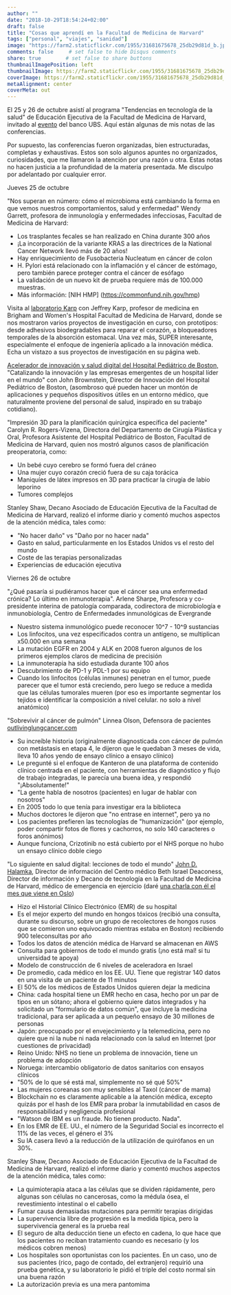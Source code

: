 ```yaml
---
author: ""
date: "2018-10-29T18:54:24+02:00"
draft: false
title: "Cosas que aprendí en la Facultad de Medicina de Harvard"
tags: ["personal", "viajes", "sanidad"]
image: "https://farm2.staticflickr.com/1955/31681675678_25db29d81d_b.jpg"
comments: false     # set false to hide Disqus comments
share: true        # set false to share buttons
thumbnailImagePosition: left
thumbnailImage: https://farm2.staticflickr.com/1955/31681675678_25db29d81d_b.jpg
coverImage: https://farm2.staticflickr.com/1955/31681675678_25db29d81d_b.jpg
metaAlignment: center
coverMeta: out
---
```


El 25 y 26 de octubre asistí al programa "Tendencias en tecnología de la salud" de Educación Ejecutiva de la Facultad de Medicina de Harvard, invitado al [evento](https://uhnw.ubs.com/iln-boston-2018/home/) del banco UBS. Aquí están algunas de mis notas de las conferencias.

<!--more-->

Por supuesto, las conferencias fueron organizadas, bien estructuradas, completas y exhaustivas. Estos son solo algunos apuntes no organizados, curiosidades, que me llamaron la atención por una razón u otra. Estas notas no hacen justicia a la profundidad de la materia presentada. Me disculpo por adelantado por cualquier error.

Jueves 25 de octubre

"Nos superan en número: cómo el microbioma está cambiando la forma en que vemos nuestros comportamientos, salud y enfermedad" Wendy Garrett, profesora de inmunología y enfermedades infecciosas, Facultad de Medicina de Harvard:

- Los trasplantes fecales se han realizado en China durante 300 años
- ¡La incorporación de la variante KRAS a las directrices de la National Cancer Network llevó más de 20 años!
- Hay enriquecimiento de Fusobacteria Nucleatum en cáncer de colon
- H. Pylori está relacionado con la inflamación y el cáncer de estómago, pero también parece proteger contra el cáncer de esófago
- La validación de un nuevo kit de prueba requiere más de 100.000 muestras.
- Más información: [NIH HMP] (https://commonfund.nih.gov/hmp)

Visita al [laboratorio Karp](http://www.karplab.net/) con Jeffrey Karp, profesor de medicina en Brigham and Women's Hospital Facultad de Medicina de Harvard, donde se nos mostraron varios proyectos de investigación en curso, con prototipos: desde adhesivos biodegradables para reparar el corazón, a bloqueadores temporales de la absorción estomacal. Una vez más, SUPER interesante, especialmente el enfoque de ingeniería aplicado a la innovación médica. Echa un vistazo a sus proyectos de investigación en su página web.

[Acelerador de innovación y salud digital del Hospital Pediátrico de Boston,](https://accelerator.childrenshospital.org/) "Catalizando la innovación y las empresas emergentes de un hospital líder en el mundo" con John Brownstein, Director de Innovación del Hospital Pediátrico de Boston, (asombroso qué pueden hacer un montón de aplicaciones y pequeños dispositivos útiles en un entorno médico, que naturalmente proviene del personal de salud, inspirado en su trabajo cotidiano).

"Impresión 3D para la planificación quirúrgica específica del paciente" Carolyn R. Rogers-Vizena, Directora del Departamento de Cirugía Plástica y Oral, Profesora Asistente del Hospital Pediátrico de Boston, Facultad de Medicina de Harvard, quien nos mostró algunos casos de planificación preoperatoria, como:

- Un bebé cuyo cerebro se formó fuera del cráneo
- Una mujer cuyo corazón creció fuera de su caja torácica
- Maniquíes de látex impresos en 3D para practicar la cirugía de labio leporino
- Tumores complejos

Stanley Shaw, Decano Asociado de Educación Ejecutiva de la Facultad de Medicina de Harvard, realizó el informe diario y comentó muchos aspectos de la atención médica, tales como:

- "No hacer daño" vs "Daño por no hacer nada"
- Gasto en salud, particularmente en los Estados Unidos vs el resto del mundo
- Coste de las terapias personalizadas
- Experiencias de educación ejecutiva

Viernes 26 de octubre

"¿Qué pasaría si pudiéramos hacer que el cáncer sea una enfermedad crónica? Lo último en inmunoterapia". Arlene Sharpe, Profesora y co-presidente interina de patología comparada, codirectora de microbiología e inmunobiología, Centro de Enfermedades inmunológicas de Evergrande

- Nuestro sistema inmunológico puede reconocer 10^7 - 10^9 sustancias
- Los linfocitos, una vez especificados contra un antígeno, se multiplican x50.000 en una semana
- La mutación EGFR en 2004 y ALK en 2008 fueron algunos de los primeros ejemplos claros de medicina de precisión
- La inmunoterapia ha sido estudiada durante 100 años
- Descubrimiento de PD-1 y PDL-1 por su equipo
- Cuando los linfocitos (células inmunes) penetran en el tumor, puede parecer que el tumor está creciendo, pero luego se reduce a medida que las células tumorales mueren (por eso es importante segmentar los tejidos e identificar la composición a nivel celular. no solo a nivel anatómico)

"Sobrevivir al cáncer de pulmón" Linnea Olson, Defensora de pacientes [outlivinglungcancer.com](https://outlivinglungcancer.com/)

- Su increíble historia (originalmente diagnosticada con cáncer de pulmón con metástasis en etapa 4, le dijeron que le quedaban 3 meses de vida, lleva 10 años yendo de ensayo clínico a ensayo clínico)
- Le pregunté si el enfoque de Kanteron de una plataforma de contenido clínico centrada en el paciente, con herramientas de diagnóstico y flujo de trabajo integradas, le parecía una buena idea, y respondió "¡Absolutamente!"
- "La gente habla de nosotros (pacientes) en lugar de hablar con nosotros"
- En 2005 todo lo que tenía para investigar era la biblioteca
- Muchos doctores le dijeron que "no entrase en internet", pero ya no
- Los pacientes prefieren las tecnologías de "humanización" (por ejemplo, poder compartir fotos de flores y cachorros, no solo 140 caracteres o foros anónimos)
- Aunque funciona, Crizotinib no está cubierto por el NHS porque no hubo un ensayo clínico doble ciego

"Lo siguiente en salud digital: lecciones de todo el mundo" [John D. Halamka](http://geekdoctor.blogspot.com/), Director de información del Centro médico Beth Israel Deaconess, Director de información y Decano de tecnología en la Facultad de Medicina de Harvard, médico de emergencia en ejercicio (daré [una charla con él el mes que viene en Oslo](http://ehin.no/en/highlights/))

- Hizo el Historial Clínico Electrónico (EMR) de su hospital
- Es el mejor experto del mundo en hongos tóxicos (recibió una consulta, durante su discurso, sobre un grupo de recolectores de hongos rusos que se comieron uno equivocado mientras estaba en Boston) recibiendo 900 teleconsultas por año
- Todos los datos de atención médica de Harvard se almacenan en AWS
- Consulta para gobiernos de todo el mundo gratis (¡no está mal! si tu universidad te apoya)
- Modelo de construcción de 6 niveles de aceleradora en Israel
- De promedio, cada médico en los EE. UU. Tiene que registrar 140 datos en una visita de un paciente de 11 minutos
- El 50% de los médicos de Estados Unidos quieren dejar la medicina
- China: cada hospital tiene un EMR hecho en casa, hecho por un par de tipos en un sótano; ahora el gobierno quiere datos integrados y ha solicitado un "formulario de datos común", que incluye la medicina tradicional, para ser aplicada a un pequeño ensayo de 30 millones de personas
- Japón: preocupado por el envejecimiento y la telemedicina, pero no quiere que ni la nube ni nada relacionado con la salud en Internet (por cuestiones de privacidad)
- Reino Unido: NHS no tiene un problema de innovación, tiene un problema de adopción
- Noruega: intercambio obligatorio de datos sanitarios con ensayos clínicos
- "50% de lo que sé está mal, simplemente no sé qué 50%"
- Las mujeres coreanas son muy sensibles al Taxol (cáncer de mama)
- Blockchain no es claramente aplicable a la atención médica, excepto quizás por el hash de los EMR para probar la inmutabilidad en casos de responsabilidad y negligencia profesional
- "Watson de IBM es un fraude. No tienen producto. Nada".
- En los EMR de EE. UU., el número de la Seguridad Social es incorrecto el 11% de las veces, el género el 3%
- Su IA casera llevó a la reducción de la utilización de quirófanos en un 30%.

Stanley Shaw, Decano Asociado de Educación Ejecutiva de la Facultad de Medicina de Harvard, realizó el informe diario y comentó muchos aspectos de la atención médica, tales como:

- La quimioterapia ataca a las células que se dividen rápidamente, pero algunas son células no cancerosas, como la médula ósea, el revestimiento intestinal o el cabello
- Fumar causa demasiadas mutaciones para permitir terapias dirigidas
- La supervivencia libre de progresión es la medida típica, pero la supervivencia general es la prueba real
- El seguro de alta deducción tiene un efecto en cadena, lo que hace que los pacientes no reciban tratamiento cuando es necesario (y los médicos cobren menos)
- Los hospitales son oportunistas con los pacientes. En un caso, uno de sus pacientes (rico, pago de contado, del extranjero) requirió una prueba genética, y su laboratorio le pidió el triple del costo normal sin una buena razón
- La autorización previa es una mera pantomima

<div id="flickrembed"></div><div style="position:absolute; top:-70px; display:block; text-align:center; z-index:-1;"></div><script src='https://flickrembed.com/embed_v2.js.php?source=flickr&layout=responsive&input=www.flickr.com/photos/jcortell/albums/72157701248962321&sort=5&by=album&theme=default&scale=fill&limit=100&skin=default&autoplay=true'></script>
